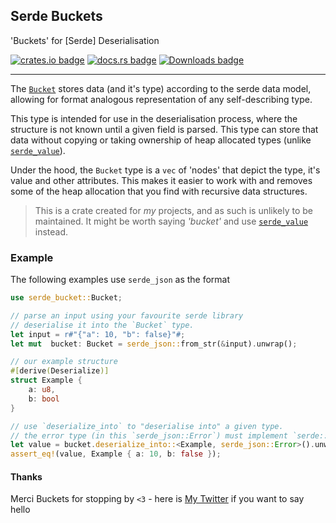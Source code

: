 ## Serde Buckets

'Buckets' for [Serde] Deserialisation

[![crates.io badge](https://img.shields.io/crates/v/serde_bucket.svg?style=for-the-badge)](https://crates.io/crates/tycho)
[![docs.rs badge](https://img.shields.io/docsrs/serde_bucket.svg?style=for-the-badge&color=blue)](https://docs.rs/tycho)
[![Downloads badge](https://img.shields.io/crates/d/serde_bucket.svg?style=for-the-badge)](https://crates.io/crates/tycho)

---

The [`Bucket`] stores data (and it's type) according to the serde data model,
allowing for format analogous representation of any self-describing type.

This type is intended for use in the deserialisation process, where the structure is
not known until a given field is parsed. This type can store that data without
copying or taking ownership of heap allocated types (unlike [`serde_value`](serde_value)).

Under the hood, the `Bucket` type is a `vec` of 'nodes' that depict the type, it's value
and other attributes. This makes it easier to work with and removes some of the
heap allocation that you find with recursive data structures.

> This is a crate created for *my* projects, and as such is unlikely to be maintained.
It might be worth saying *'bucket'* and use [`serde_value`] instead.

[`Bucket`]: https://docs.rs/serde_bucket/0.1.1/serde_bucket/struct.Bucket.html
[`serde`]: https://serde.rs
[`serde_value`]: https://docs.rs/serde-value/0.7.0/serde_value/


### Example
The following examples use `serde_json` as the format 

```rust
use serde_bucket::Bucket;

// parse an input using your favourite serde library
// deserialise it into the `Bucket` type.
let input = r#"{"a": 10, "b": false}"#;
let mut  bucket: Bucket = serde_json::from_str(&input).unwrap();

// our example structure
#[derive(Deserialize)]
struct Example {
    a: u8,
    b: bool
}

// use `deserialize_into` to "deserialise into" a given type.
// the error type (in this `serde_json::Error`) must implement `serde::de::Error`
let value = bucket.deserialize_into::<Example, serde_json::Error>().unwrap();
assert_eq!(value, Example { a: 10, b: false });
```


#### Thanks
Merci Buckets for stopping by `<3` - here is [My Twitter](https://samh.dev/twitter) if you want to say hello